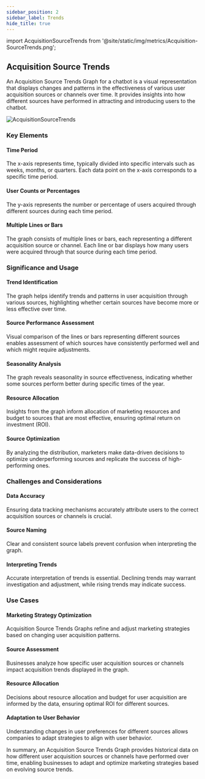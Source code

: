 ```yaml
---
sidebar_position: 2
sidebar_label: Trends
hide_title: true
---
```


import AcquisitionSourceTrends from '@site/static/img/metrics/Acquisition-SourceTrends.png';


## Acquisition Source Trends

An Acquisition Source Trends Graph for a chatbot is a visual representation that displays changes and patterns in the effectiveness of various user acquisition sources or channels over time. It provides insights into how different sources have performed in attracting and introducing users to the chatbot. 

   <img src={AcquisitionSourceTrends} alt="AcquisitionSourceTrends" />


### Key Elements

#### Time Period

The x-axis represents time, typically divided into specific intervals such as weeks, months, or quarters. Each data point on the x-axis corresponds to a specific time period.

#### User Counts or Percentages

The y-axis represents the number or percentage of users acquired through different sources during each time period.

#### Multiple Lines or Bars

The graph consists of multiple lines or bars, each representing a different acquisition source or channel. Each line or bar displays how many users were acquired through that source during each time period.

### Significance and Usage

#### Trend Identification

The graph helps identify trends and patterns in user acquisition through various sources, highlighting whether certain sources have become more or less effective over time.

#### Source Performance Assessment

Visual comparison of the lines or bars representing different sources enables assessment of which sources have consistently performed well and which might require adjustments.

#### Seasonality Analysis

The graph reveals seasonality in source effectiveness, indicating whether some sources perform better during specific times of the year.

#### Resource Allocation

Insights from the graph inform allocation of marketing resources and budget to sources that are most effective, ensuring optimal return on investment (ROI).

#### Source Optimization

By analyzing the distribution, marketers make data-driven decisions to optimize underperforming sources and replicate the success of high-performing ones.

### Challenges and Considerations

#### Data Accuracy

Ensuring data tracking mechanisms accurately attribute users to the correct acquisition sources or channels is crucial.

#### Source Naming

Clear and consistent source labels prevent confusion when interpreting the graph.

#### Interpreting Trends

Accurate interpretation of trends is essential. Declining trends may warrant investigation and adjustment, while rising trends may indicate success.

### Use Cases

#### Marketing Strategy Optimization

Acquisition Source Trends Graphs refine and adjust marketing strategies based on changing user acquisition patterns.

#### Source Assessment

Businesses analyze how specific user acquisition sources or channels impact acquisition trends displayed in the graph.

#### Resource Allocation

Decisions about resource allocation and budget for user acquisition are informed by the data, ensuring optimal ROI for different sources.

#### Adaptation to User Behavior

Understanding changes in user preferences for different sources allows companies to adapt strategies to align with user behavior.

In summary, an Acquisition Source Trends Graph provides historical data on how different user acquisition sources or channels have performed over time, enabling businesses to adapt and optimize marketing strategies based on evolving source trends.